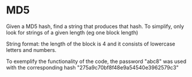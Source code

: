 # MD5
Given a MD5 hash, find a string that produces that hash. To simplify, only look for strings of a given length (eg one block length)

String format: the length of the block is 4 and it consists of lowercase letters and numbers.

To exemplify the functionality of the code, the password "abc8" was used with the corresponding hash "275a9c70bf8f48e9a54540e3962579c3"

